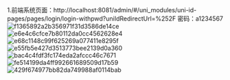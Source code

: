 1.前端系统页面：http://localhost:8081/admin/#/uni_modules/uni-id-pages/pages/login/login-withpwd?uniIdRedirectUrl=%252F
密码：a1234567
![f1365892a2b356971f31d3586de14ce](https://user-images.githubusercontent.com/109293304/228269514-d4748682-ad17-441e-8a02-fe9080a47417.jpg)
![e6e4c6cfce7b80112da0cc4562628e4](https://user-images.githubusercontent.com/109293304/228269578-4a1f441c-dff6-41b8-959d-4fa7a5af18d9.jpg)
![e68c1148c99f625269a077411e8295f](https://user-images.githubusercontent.com/109293304/228269618-544f2810-2952-4130-b16e-8a080b5a2524.jpg)
![e55fb5e427d3513773bee2139d0a360](https://user-images.githubusercontent.com/109293304/228269643-7abb5900-0040-4658-8a9f-78037caefcb7.jpg)
![bac4c4fdf3fc174eda2afccc46c7671](https://user-images.githubusercontent.com/109293304/228269673-4c03ecb2-8f20-4d5d-813c-0e9d6463c4cf.jpg)
![fe514199da4ff992661689509d17b59](https://user-images.githubusercontent.com/109293304/228269720-cf5cf13b-545c-4018-aadb-d9c518a28739.jpg)
![429f674977bb82da749988af0114bab](https://user-images.githubusercontent.com/109293304/228269757-921b6db3-a518-4208-a373-9fbeaeea03a8.jpg)
